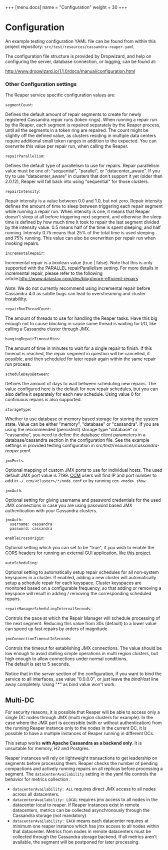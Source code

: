 +++
[menu.docs]
name = "Configuration"
weight = 30
+++

# Configuration

An example testing configuration YAML file can be found from within this project repository:
`src/test/resources/cassandra-reaper.yaml`

The configuration file structure is provided by Dropwizard, and help on configuring the server,
database connection, or logging, can be found at:

http://www.dropwizard.io/1.1.0/docs/manual/configuration.html

    

### Other Configuration settings


The Reaper service specific configuration values are:

`segmentCount`:

Defines the default amount of repair segments to create for newly registered Cassandra
repair runs (token rings). When running a repair run by the Reaper, each segment is
repaired separately by the Reaper process, until all the segments in a token ring
are repaired. The count might be slightly off the defined value, as clusters residing
in multiple data centers require additional small token ranges in addition to the expected.
You can overwrite this value per repair run, when calling the Reaper.

`repairParallelism`:

Defines the default type of parallelism to use for repairs.
Repair parallelism value must be one of: "sequential", "parallel", or "datacenter_aware".
If you try to use "datacenter_aware" in clusters that don't support it yet (older than 2.0.12),
Reaper will fall back into using "sequential" for those clusters.

`repairIntensity`:

Repair intensity is a value between 0.0 and 1.0, but not zero. Repair intensity defines the amount of time to sleep between triggering each repair segment while running a repair run. When intensity is one, it means that Reaper doesn't sleep at all before triggering next segment, and otherwise the sleep time is defined by how much time it took to repair the last segment divided by the intensity value. 0.5 means half of the time is spent sleeping, and half running. Intensity 0.75 means that 25% of the total time is used sleeping and 75% running. This value can also be overwritten per repair run when invoking repairs.

`incrementalRepair`:

Incremental repair is a boolean value (true | false). Note that this is only supported with the PARALLEL repairParallelism setting. For more details in incremental repair, please refer to the following article.http://www.datastax.com/dev/blog/more-efficient-repairs

*Note*: We do not currently recommend using incremental repair before Cassandra 4.0 as subtle bugs can lead to overstreaming and cluster instabililty.

`repairRunThreadCount`:

The amount of threads to use for handling the Reaper tasks. Have this big enough not to cause
blocking in cause some thread is waiting for I/O, like calling a Cassandra cluster through JMX.

`hangingRepairTimeoutMins`:

The amount of time in minutes to wait for a single repair to finish. If this timeout is reached,
the repair segment in question will be cancelled, if possible, and then scheduled for later
repair again within the same repair run process.

`scheduleDaysBetween`:

Defines the amount of days to wait between scheduling new repairs.
The value configured here is the default for new repair schedules, but you can also
define it separately for each new schedule. Using value 0 for continuous repairs
is also supported.

`storageType`:

Whether to use database or memory based storage for storing the system state.
Value can be either "memory", "database" or "cassandra".
If you are using the recommended (persistent) storage type "database" or "cassandra", you need to define
the database client parameters in a database/cassandra section in the configuration file. See the example
settings in provided testing configuration in *src/test/resources/cassandra-reaper.yaml*.

`jmxPorts`:

Optional mapping of custom JMX ports to use for individual hosts. The used default JMX port
value is 7199. [CCM](https://github.com/pcmanus/ccm) users will find IP and port number
to add in `~/.ccm/<cluster>/*/node.conf` or by running `ccm <node> show`.

`jmxAuth`:

Optional setting for giving username and password credentials for the used JMX connections
in case you are using password based JMX authentication with your Cassandra clusters.

```
jmxAuth:
  username: cassandra
  password: cassandra
```

`enableCrossOrigin`:

Optional setting which you can set to be "true", if you wish to enable the CORS headers
for running an external GUI application, like [this project](https://github.com/spodkowinski/cassandra-reaper-ui).

`autoScheduling`:

Optional setting to automatically setup repair schedules for all non-system keyspaces in a cluster.
If enabled, adding a new cluster will automatically setup a schedule repair 
for each keyspace. Cluster keyspaces are monitored based on a configurable frequency,
so that adding or removing a keyspace will result in adding / removing the corresponding scheduled repairs.

`repairManagerSchedulingIntervalSeconds`:  

Controls the pace at which the Repair Manager will schedule processing of the next segment. Reducing this value from 30s (default) to a lower value can speed up fast repairs by orders of magnitude.
 
`jmxConnectionTimeoutInSeconds`:  

Controls the timeout for establishing JMX connections. The value should be low enough to avoid stalling simple operations in multi region clusters, but high enough to allow connections under normal conditions.  
The default is set to 5 seconds.
  
Notice that in the *server* section of the configuration, if you want to bind the service
to all interfaces, use value "0.0.0.0", or just leave the *bindHost* line away completely.
Using "*" as bind value won't work.  


## Multi-DC 

For security reasons, it is possible that Reaper will be able to access only a single DC nodes through JMX (multi region clusters for example).
In the case where the JMX port is accessible (with or without authentication) from the running Reaper instance only to the nodes in the current DC, it is possible to have a multiple instances of Reaper running in different DCs.

This setup works **with Apache Cassandra as a backend only**. It is unsuitable for memory, H2 and Postgres.

Reaper instances will rely on lightweight transactions to get leadership on segments before processing them.
Reaper checks the number of pending compactions and actively running repairs on all replicas before processing a segment. The `datacenterAvailability` setting in the yaml file controls the behavior for metrics collection :  

* `datacenterAvailability: ALL` requires direct JMX access to all nodes across all datacenters.
* `datacenterAvailability: LOCAL` requires jmx access to all nodes in the datacenter local to reaper. If Reaper instances exist in remote datacenters, metrics can be collected asynchronously through the Cassandra storage (not mandatory).
* `datacenterAvailability: EACH` means each datacenter requires at minimum one reaper instance which has jmx access to all nodes within that datacenter. Metrics from nodes in remote datacenters must be collected through the Cassandra storage backend. If all metrics aren't available, the segment will be postponed for later processing.
